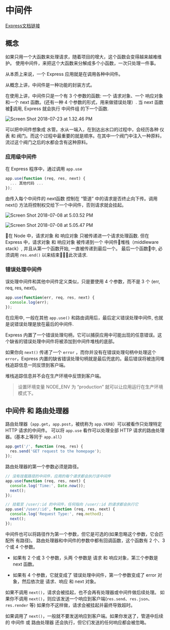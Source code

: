 # 中间件

[Express文档链接](http://www.expressjs.com.cn/guide/using-middleware.html)

## 概念

如果只用一个大函数来处理请求，随着项目的增大，这个函数会变得越来越难维护。
使用中间件，来把这个大函数来分解成多个小函数，一次只处理一件事。

从本质上来说，一个 Express 应用就是在调用各种中间件。

从概念上讲，中间件是一种功能的封装方式。

在使用上讲，中间件只是一个有 3 个参数的函数: 一个 请求对象、一个 响应对象 和一个 next 函数。(还有一种 4 个参数的形式，用来做错误处理）.
当 next 函数被调用, Express 就会执行 中间件组 的下一个函数.

![Screen Shot 2018-07-23 at 1.32.46 PM](https://i.imgur.com/TGub4wG.png)

可以把中间件想象成 水管。水从一端入，在到达出水口的过程中，会经历各种 仪表 和 阀门。而这个过程中最重要的就是顺序。在其中一个阀门中注入一种原料，流过这个阀门之后的水都会含有这种原料。

### 应用级中间件

在 Express 程序中，通过调用 `app.use`

``` js
app.use(function (req, res, next) {
  ... 其他代码 ...
});
```

由传入每个中间件的 next函数 控制在 “管道” 中的请求是否终止向下传。调用 next() 方法将控制权交给下一个中间件，否则请求就会挂起。

![Screen Shot 2018-07-08 at 5.03.52 PM](https://i.imgur.com/MVC9SgG.png)


![Screen Shot 2018-07-08 at 5.05.47 PM](https://i.imgur.com/Uba2gsE.png)

在 Node 中，请求对象 和 响应对象 只被传递进一个请求处理函数.
但在 Express 中，请求对象 和 响应对象 被传递到一个 中间件堆栈（middleware stack）, 并且从第一个函数开始, 一直被传递到最后一个。 最后一个函数中, 必须调用 `res.end()` 以来结束此次请求.

### 错误处理中间件

误处理中间件和其他中间件定义类似，只是要使用 4 个参数，而不是 3 个 (err, req, res, next)。

``` js
app.use(function(err, req, res, next) {
  console.log(err);
});
```

在应用中, 一般在其他 `app.use()` 和路由调用后，最后定义错误处理中间件, 也就是说错误处理是放在最后的中间件.

Express 内置了一个错误处理句柄，它可以捕获应用中可能出现的任意错误。这个缺省的错误处理中间件将被添加到中间件堆栈的底部。

如果你向 `next()` 传递了一个 `error` ，而你并没有在错误处理句柄中处理这个 `error`，Express 内置的缺省错误处理句柄就是最后兜底的。最后错误将被连同堆栈追踪信息一同反馈到客户端。

堆栈追踪信息并不会在生产环境中反馈到客户端。

> 设置环境变量 NODE_ENV 为 “production” 就可以让应用运行在生产环境模式下。

## 中间件 和 路由处理器

路由处理器（`app.get`，`app.post`，被统称为 `app.VERB`）可以被看作只处理特定 HTTP 请求的中间件。
可以将 `app.use` 看作可以处理全部 HTTP 请求的路由处理器。(基本上等同于 `app.all`）

``` js
app.get('/', function (req, res) {
  res.send('GET request to the homepage');
});
```

路由处理器的第一个参数必须是路径。

``` js
// 没有挂载路径的中间件，应用的每个请求都会执行该中间件
app.use(function (req, res, next) {
  console.log('Time:', Date.now());
  next();
});

// 挂载至 /user/:id 的中间件，任何指向 /user/:id 的请求都会执行它
app.use('/user/:id', function (req, res, next) {
  console.log('Request Type:', req.method);
  next();
});
```

中间件也可以将路径作为第一个参数，但它是可选的(如果忽略这个参数，它会匹配所 有路径)。
路由处理器和中间件的参数中都有回调函数，这个函数有 2 个、3 个或 4 个参数。

* 如果有 2 个或 3 个参数，头两 个参数是 请求 和 响应对象，第三个参数是 next 函数。

* 如果有 4 个参数，它就变成了 错误处理中间件，第一个参数变成了 error 对象，然后依次是 请求、响应 和 next 对象。

如果不调用 `next()`，请求会被挂起，也不会再有处理器或中间件做后续处理。
如果你不调用 `next()`，则应该发送一个响应到客户端(`res.send`、`res.json`、`res.render` 等)
如果你不这样做，请求会被挂起并最终导致超时。

如果调用了 `next()`，一般就不要发送响应到客户端。如果你发送了，管道中后续的 中间件 或 路由处理器 还会执行，但它们发送的任何响应都会被忽略。



